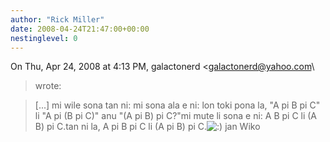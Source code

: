 ```yaml
---
author: "Rick Miller"
date: 2008-04-24T21:47:00+00:00
nestinglevel: 0
---
```

On Thu, Apr 24, 2008 at 4:13 PM, galactonerd <[galactonerd@yahoo.com](mailto://galactonerd@yahoo.com)\
> wrote:

> \[...\]
> mi wile sona tan ni: mi sona ala e ni: lon toki pona la, "A pi B pi C"
> li "A pi (B pi C)" anu "(A pi B) pi C?"mi mute li sona e ni: A B pi C li (A B) pi C.tan ni la, A pi B pi C li (A pi B) pi C.![:)](images/smilies/icon_e_smile.gif "Smile") jan Wiko